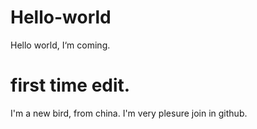 # Hello-world
Hello world, I‘m coming.

# first time edit.
I'm a new bird, from china.
I'm very plesure join in github.
